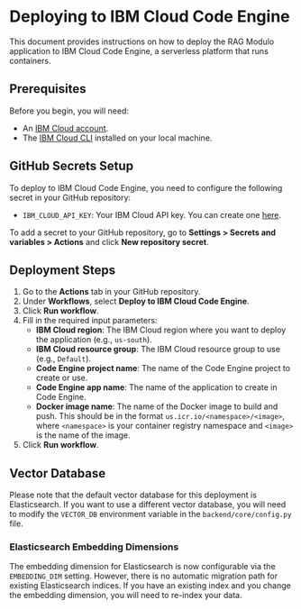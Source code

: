 # Deploying to IBM Cloud Code Engine

This document provides instructions on how to deploy the RAG Modulo application to IBM Cloud Code Engine, a serverless platform that runs containers.

## Prerequisites

Before you begin, you will need:

*   An [IBM Cloud account](https://cloud.ibm.com/registration).
*   The [IBM Cloud CLI](https://cloud.ibm.com/docs/cli/cli) installed on your local machine.

## GitHub Secrets Setup

To deploy to IBM Cloud Code Engine, you need to configure the following secret in your GitHub repository:

*   `IBM_CLOUD_API_KEY`: Your IBM Cloud API key. You can create one [here](https://cloud.ibm.com/iam/apikeys).

To add a secret to your GitHub repository, go to **Settings > Secrets and variables > Actions** and click **New repository secret**.

## Deployment Steps

1.  Go to the **Actions** tab in your GitHub repository.
2.  Under **Workflows**, select **Deploy to IBM Cloud Code Engine**.
3.  Click **Run workflow**.
4.  Fill in the required input parameters:
    *   **IBM Cloud region**: The IBM Cloud region where you want to deploy the application (e.g., `us-south`).
    *   **IBM Cloud resource group**: The IBM Cloud resource group to use (e.g., `Default`).
    *   **Code Engine project name**: The name of the Code Engine project to create or use.
    *   **Code Engine app name**: The name of the application to create in Code Engine.
    *   **Docker image name**: The name of the Docker image to build and push. This should be in the format `us.icr.io/<namespace>/<image>`, where `<namespace>` is your container registry namespace and `<image>` is the name of the image.
5.  Click **Run workflow**.

## Vector Database

Please note that the default vector database for this deployment is Elasticsearch. If you want to use a different vector database, you will need to modify the `VECTOR_DB` environment variable in the `backend/core/config.py` file.

### Elasticsearch Embedding Dimensions

The embedding dimension for Elasticsearch is now configurable via the `EMBEDDING_DIM` setting. However, there is no automatic migration path for existing Elasticsearch indices. If you have an existing index and you change the embedding dimension, you will need to re-index your data.
